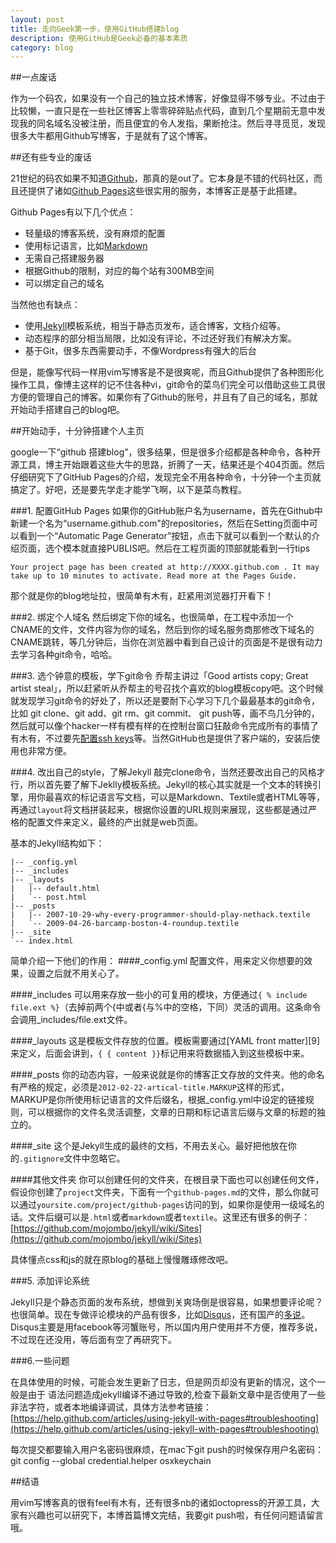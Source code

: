 ```yaml
---
layout: post
title: 走向Geek第一步，使用GitHub搭建blog
description: 使用GitHub是Geek必备的基本素质
category: blog
---
```


##一点废话

作为一个码农，如果没有一个自己的独立技术博客，好像显得不够专业。不过由于比较懒，一直只是在一些社区博客上零零碎碎贴点代码，直到几个星期前无意中发现我的同名域名没被注册，而且便宜的令人发指，果断抢注。然后寻寻觅觅，发现很多大牛都用Github写博客，于是就有了这个博客。

##还有些专业的废话

21世纪的码农如果不知道[Github][]，那真的是out了。它本身是不错的代码社区，而且还提供了诸如[Github Pages][]这些很实用的服务，本博客正是基于此搭建。

Github Pages有以下几个优点：

<ul>
    <li>轻量级的博客系统，没有麻烦的配置</li>
    <li>使用标记语言，比如<a href="http://markdown.tw">Markdown</a></li>
    <li>无需自己搭建服务器</li>
    <li>根据Github的限制，对应的每个站有300MB空间</li>
    <li>可以绑定自己的域名</li>
</ul>

当然他也有缺点：

* 使用[Jekyll][]模板系统，相当于静态页发布，适合博客，文档介绍等。
* 动态程序的部分相当局限，比如没有评论，不过还好我们有解决方案。
* 基于Git，很多东西需要动手，不像Wordpress有强大的后台

但是，能像写代码一样用vim写博客是不是很爽呢，而且Github提供了各种图形化操作工具，像博主这样的记不住各种vi，git命令的菜鸟们完全可以借助这些工具很方便的管理自己的博客。如果你有了Github的账号，并且有了自己的域名，那就开始动手搭建自己的blog吧。

##开始动手，十分钟搭建个人主页

google一下“github 搭建blog”，很多结果，但是很多介绍都是各种命令，各种开源工具，博主开始跟着这些大牛的思路，折腾了一天，结果还是个404页面。然后仔细研究下了GitHub Pages的介绍，发现完全不用各种命令，十分钟一个主页就搞定了。好吧，还是要先学走才能学飞啊，以下是菜鸟教程。

###1. 配置GitHub Pages
如果你的GitHub账户名为username，首先在Github中新建一个名为“username.github.com"的repositories，然后在Setting页面中可以看到一个“Automatic Page Generator”按钮，点击下就可以看到一个默认的介绍页面，选个模本就直接PUBLIS吧。然后在工程页面的顶部就能看到一行tips

	Your project page has been created at http://XXXX.github.com . It may take up to 10 minutes to activate. Read more at the Pages Guide.

那个就是你的blog地址拉，很简单有木有，赶紧用浏览器打开看下！

###2. 绑定个人域名
然后绑定下你的域名，也很简单，在工程中添加一个CNAME的文件，文件内容为你的域名，然后到你的域名服务商那修改下域名的CNAME跳转，等几分钟后，当你在浏览器中看到自己设计的页面是不是很有动力去学习各种git命令，哈哈。

###3. 选个钟意的模板，学下git命令
乔帮主讲过「Good artists copy; Great artist steal」，所以赶紧听从乔帮主的号召找个喜欢的blog模板copy吧。这个时候就发现学习git命令的好处了，所以还是要耐下心学习下几个最最基本的git命令，比如 git clone、git add、git rm、git commit、 git push等，画不鸟几分钟的，然后就可以像个hacker一样有模有样的在控制台窗口狂敲命令完成所有的事情了有木有，不过要先[配置ssh keys][]等。当然GitHub也是提供了客户端的，安装后使用也非常方便。

###4. 改出自己的style，了解Jekyll
敲完clone命令，当然还要改出自己的风格才行，所以首先要了解下Jeklly模板系统。Jekyll的核心其实就是一个文本的转换引擎，用你最喜欢的标记语言写文档，可以是Markdown、Textile或者HTML等等，再通过`layout`将文档拼装起来，根据你设置的URL规则来展现，这些都是通过严格的配置文件来定义，最终的产出就是web页面。

基本的Jekyll结构如下：

    |-- _config.yml
    |-- _includes
    |-- _layouts
    |   |-- default.html
    |   `-- post.html
    |-- _posts
    |   |-- 2007-10-29-why-every-programmer-should-play-nethack.textile
    |   `-- 2009-04-26-barcamp-boston-4-roundup.textile
    |-- _site
    `-- index.html


简单介绍一下他们的作用：
####_config.yml
配置文件，用来定义你想要的效果，设置之后就不用关心了。

####_includes
可以用来存放一些小的可复用的模块，方便通过`{ % include file.ext %}`（去掉前两个{中或者{与%中的空格，下同）灵活的调用。这条命令会调用_includes/file.ext文件。

####_layouts
这是模板文件存放的位置。模板需要通过[YAML front matter][9]来定义，后面会讲到，`{ { content }}`标记用来将数据插入到这些模板中来。

####_posts
你的动态内容，一般来说就是你的博客正文存放的文件夹。他的命名有严格的规定，必须是`2012-02-22-artical-title.MARKUP`这样的形式，MARKUP是你所使用标记语言的文件后缀名，根据_config.yml中设定的链接规则，可以根据你的文件名灵活调整，文章的日期和标记语言后缀与文章的标题的独立的。

####_site
这个是Jekyll生成的最终的文档，不用去关心。最好把他放在你的`.gitignore`文件中忽略它。

####其他文件夹
你可以创建任何的文件夹，在根目录下面也可以创建任何文件，假设你创建了`project`文件夹，下面有一个`github-pages.md`的文件，那么你就可以通过`yoursite.com/project/github-pages`访问的到，如果你是使用一级域名的话。文件后缀可以是`.html`或者`markdown`或者`textile`。这里还有很多的例子：[https://github.com/mojombo/jekyll/wiki/Sites](https://github.com/mojombo/jekyll/wiki/Sites)

具体懂点css和js的就在原blog的基础上慢慢雕琢修改吧。

###5. 添加评论系统

Jekyll只是个静态页面的发布系统，想做到关爽场倒是很容易，如果想要评论呢？也很简单。现在专做评论模块的产品有很多，比如[Disqus][]，还有国产的[多说][]。Disqus主要是用facebook等河蟹账号，所以国内用户使用并不方便，推荐多说，不过现在还没用，等后面有空了再研究下。

###6.一些问题

在具体使用的时候，可能会发生更新了日志，但是网页却没有更新的情况，这个一般是由于
语法问题造成jekyll编译不通过导致的,检查下最新文章中是否使用了一些非法字符，或者本地编译调试，具体方法参考链接：[https://help.github.com/articles/using-jekyll-with-pages#troubleshooting](https://help.github.com/articles/using-jekyll-with-pages#troubleshooting)

每次提交都要输入用户名密码很麻烦，在mac下git push的时候保存用户名密码：
	git config --global credential.helper osxkeychain

##结语

用vim写博客真的很有feel有木有，还有很多nb的诸如octopress的开源工具，大家有兴趣也可以研究下，本博首篇博文完结，我要git push啦，有任何问题请留言哦。


[Github]:   http://github.com "Github"
[Github Pages]: http://pages.github.com/ "Github Pages"
[Jekyll]:   https://github.com/mojombo/jekyll "Jekyll"
[我的blog]:  "我的blog"
[配置ssh keys]: http://www.google.com.hk/#bav=on.2,or.&fp=7b10337b43d4ef46&newwindow=1&q=github+ssh+key&safe=strict "配置ssh keys"
[Disqus]: http://disqus.com/
[多说]: http://duoshuo.com/


